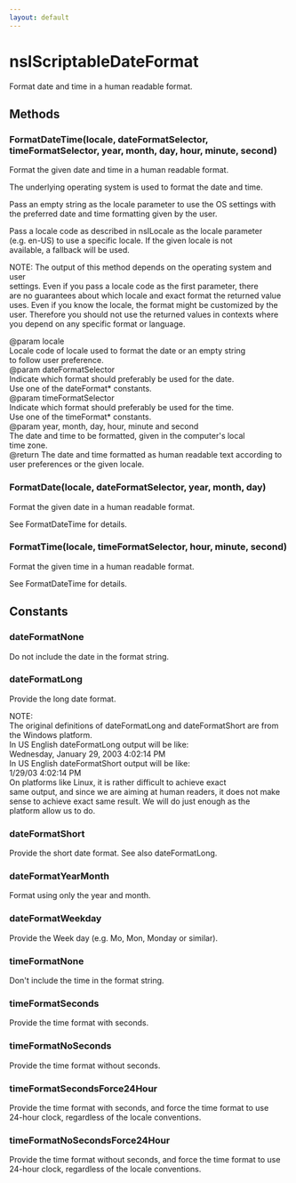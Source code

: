 ```yaml
---
layout: default
---
```


# nsIScriptableDateFormat #
  
Format date and time in a human readable format.  
  

## Methods ##

### FormatDateTime(locale, dateFormatSelector, timeFormatSelector, year, month, day, hour, minute, second) ###
  
Format the given date and time in a human readable format.  
  
The underlying operating system is used to format the date and time.  
  
Pass an empty string as the locale parameter to use the OS settings with  
the preferred date and time formatting given by the user.  
  
Pass a locale code as described in nsILocale as the locale parameter  
(e.g. en-US) to use a specific locale. If the given locale is not  
available, a fallback will be used.  
  
NOTE: The output of this method depends on the operating system and user  
settings. Even if you pass a locale code as the first parameter, there  
are no guarantees about which locale and exact format the returned value  
uses. Even if you know the locale, the format might be customized by the  
user. Therefore you should not use the returned values in contexts where  
you depend on any specific format or language.  
  
@param locale  
       Locale code of locale used to format the date or an empty string  
       to follow user preference.  
@param dateFormatSelector  
       Indicate which format should preferably be used for the date.  
       Use one of the dateFormat* constants.  
@param timeFormatSelector  
       Indicate which format should preferably be used for the time.  
       Use one of the timeFormat* constants.  
@param year, month, day, hour, minute and second  
       The date and time to be formatted, given in the computer's local  
       time zone.  
@return The date and time formatted as human readable text according to  
        user preferences or the given locale.  
  

### FormatDate(locale, dateFormatSelector, year, month, day) ###
  
Format the given date in a human readable format.  
  
See FormatDateTime for details.  
  

### FormatTime(locale, timeFormatSelector, hour, minute, second) ###
  
Format the given time in a human readable format.  
  
See FormatDateTime for details.  
  

## Constants ##

### dateFormatNone ###
  
Do not include the date in the format string.  
  

### dateFormatLong ###
  
Provide the long date format.  
  
NOTE:  
The original definitions of dateFormatLong and dateFormatShort are from  
the Windows platform.   
In US English dateFormatLong output will be like:  
    Wednesday, January 29, 2003 4:02:14 PM  
In US English dateFormatShort output will be like:  
    1/29/03 4:02:14 PM  
On platforms like Linux, it is rather difficult to achieve exact  
same output, and since we are aiming at human readers, it does not make  
sense to achieve exact same result. We will do just enough as the  
platform allow us to do.   
  

### dateFormatShort ###
  
Provide the short date format. See also dateFormatLong.  
  

### dateFormatYearMonth ###
  
Format using only the year and month.  
  

### dateFormatWeekday ###
  
Provide the Week day (e.g. Mo, Mon, Monday or similar).  
  

### timeFormatNone ###
  
Don't include the time in the format string.  
  

### timeFormatSeconds ###
  
Provide the time format with seconds.  
  

### timeFormatNoSeconds ###
  
Provide the time format without seconds.  
  

### timeFormatSecondsForce24Hour ###
  
Provide the time format with seconds, and force the time format to use  
24-hour clock, regardless of the locale conventions.  
  

### timeFormatNoSecondsForce24Hour ###
  
Provide the time format without seconds, and force the time format to use  
24-hour clock, regardless of the locale conventions.  
  
